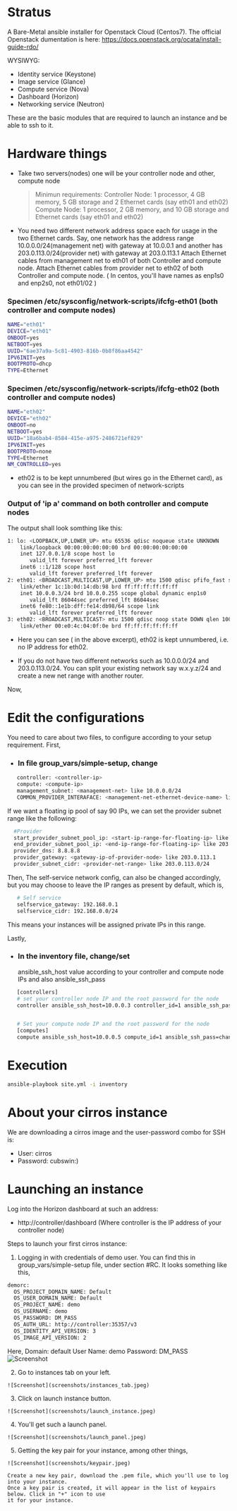 # Stratus


A Bare-Metal ansible installer for Openstack Cloud (Centos7).
The official Openstack dumentation is here: https://docs.openstack.org/ocata/install-guide-rdo/
 
WYSIWYG:

  - Identity service (Keystone)
  - Image service (Glance)
  - Compute service (Nova)
  - Dashboard (Horizon)
  - Networking service (Neutron)

These are the basic modules that are required to launch an instance and be able to  ssh to it.

# Hardware things

 - Take two servers(nodes) one will be your controller node and other, compute node
   > Minimun requirements:
     Controller Node: 1 processor, 4 GB memory, 5 GB storage and 2 Ethernet cards (say eth01 and eth02)
     Compute Node: 1 processor, 2 GB memory, and 10 GB storage and Ethernet cards (say eth01 and eth02)

 - You need two different network address space each for usage in the two Ethernet cards.
   Say, one network has the address range 10.0.0.0/24(management net) with gateway at 10.0.0.1 and another has 203.0.113.0/24(provider net) with gateway at 203.0.113.1
   Attach Ethernet cables from management net to eth01 of both Controller and compute node.
   Attach Ethernet cables from provider net to eth02 of both Controller and compute node.
   ( In centos, you'll have names as enp1s0 and enp2s0, not eth01/02 )


### Specimen /etc/sysconfig/network-scripts/ifcfg-eth01 (both controller and compute nodes)
```sh
NAME="eth01"
DEVICE="eth01"
ONBOOT=yes
NETBOOT=yes
UUID="6ae37a9a-5c81-4903-816b-0b8f86aa4542"
IPV6INIT=yes
BOOTPROTO=dhcp
TYPE=Ethernet
```


### Specimen /etc/sysconfig/network-scripts/ifcfg-eth02 (both controller and compute nodes)
```sh
NAME="eth02"
DEVICE="eth02"
ONBOOT=no
NETBOOT=yes
UUID="18a6bab4-8584-415e-a975-2486721ef829"
IPV6INIT=yes
BOOTPROTO=none
TYPE=Ethernet
NM_CONTROLLED=yes
```
- eth02 is to be kept unnumbered (but wires go in the Ethernet card), as you can see in the provided specimen of network-scripts

### Output of 'ip a' command on both controller and compute nodes

The output shall look somthing like this:

```sh
1: lo: <LOOPBACK,UP,LOWER_UP> mtu 65536 qdisc noqueue state UNKNOWN 
    link/loopback 00:00:00:00:00:00 brd 00:00:00:00:00:00
    inet 127.0.0.1/8 scope host lo
       valid_lft forever preferred_lft forever
    inet6 ::1/128 scope host 
       valid_lft forever preferred_lft forever
2: eth01: <BROADCAST,MULTICAST,UP,LOWER_UP> mtu 1500 qdisc pfifo_fast state UP qlen 1000
    link/ether 1c:1b:0d:14:db:98 brd ff:ff:ff:ff:ff:ff
    inet 10.0.0.3/24 brd 10.0.0.255 scope global dynamic enp1s0
       valid_lft 86044sec preferred_lft 86044sec
    inet6 fe80::1e1b:dff:fe14:db98/64 scope link 
       valid_lft forever preferred_lft forever
3: eth02: <BROADCAST,MULTICAST> mtu 1500 qdisc noop state DOWN qlen 1000
    link/ether 00:e0:4c:04:0f:0e brd ff:ff:ff:ff:ff:ff
```
- Here you can see ( in the above excerpt), eth02 is kept unnumbered, i.e. no IP address for eth02.

- If you do not have two different networks such as 10.0.0.0/24 and 203.0.113.0/24. You can split your existing network say w.x.y.z/24 and create a new net range with
  another router.


Now,

# Edit the configurations

You need to care about two files, to configure according to your setup requirement.
First,
 - ### In file group_vars/simple-setup, change

```sh
   controller: <controller-ip>
   compute: <compute-ip>
   management_subnet: <management-net> like 10.0.0.0/24
   COMMON_PROVIDER_INTERAFACE: <management-net-ethernet-device-name> like eth01
```

If we want a floating ip pool of say 90 IPs, we can set the provider subnet range like the following:

```sh
  #Provider
  start_provider_subnet_pool_ip: <start-ip-range-for-floating-ip> like 203.0.113.10
  end_provider_subnet_pool_ip: <end-ip-range-for-floating-ip> like 203.0.113.100
  provider_dns: 8.8.8.8
  provider_gateway: <gateway-ip-of-provider-node> like 203.0.113.1
  provider_subnet_cidr: <provider-net-range> like 203.0.113.0/24
```
Then,
The self-service network config, can also be changed accordingly, but you may choose to leave
the IP ranges as present by default, which is,  

```sh
   # Self service
   selfservice_gateway: 192.168.0.1
   selfservice_cidr: 192.168.0.0/24
```
This means your instances will be assigned private IPs in this range.

Lastly,
 - ### In the inventory file, change/set
   ansible_ssh_host value according to your controller and compute node IPs and also ansible_ssh_pass 

```sh
   [controllers]
   # set your controller node IP and the root password for the node
   controller ansible_ssh_host=10.0.0.3 controller_id=1 ansible_ssh_pass=changeme


   # Set your compute node IP and the root password for the node
   [computes]
   compute ansible_ssh_host=10.0.0.5 compute_id=1 ansible_ssh_pass=changeme
```


# Execution

```sh
ansible-playbook site.yml -i inventory
```

# About your cirros instance
  We are downloading a cirros image and the user-password combo for SSH is:
  - User: cirros
  -  Password: cubswin:)

# Launching an instance
  Log into the Horizon dashboard at such an address:
  - http://controller/dashboard (Where controller is the IP address of your controller node)

  Steps to launch your first cirros instance:
  1) Logging in with credentials of demo user. You can find this in group_vars/simple-setup file, under section #RC.
     It looks something like this,
```sh       
demorc:
  OS_PROJECT_DOMAIN_NAME: Default
  OS_USER_DOMAIN_NAME: Default
  OS_PROJECT_NAME: demo
  OS_USERNAME: demo
  OS_PASSWORD: DM_PASS
  OS_AUTH_URL: http://controller:35357/v3
  OS_IDENTITY_API_VERSION: 3
  OS_IMAGE_API_VERSION: 2
```
  Here,
    Domain: default
    User Name: demo
    Password: DM_PASS 
    ![Screenshot](screenshots/login.jpeg)  
   
  2) Go to instances tab on your left.
  
    ![Screenshot](screenshots/instances_tab.jpeg)

  3) Click on launch instance button.
  
    ![Screenshot](screenshots/launch_instance.jpeg)

  4) You'll get such a launch panel.
  
    ![Screenshot](screenshots/launch_panel.jpeg)

  5) Getting the key pair for your instance, among other things,

    ![Screenshot](screenshots/keypair.jpeg)

    Create a new key pair, download the .pem file, which you'll use to log into your instance.
    Once a key pair is created, it will appear in the list of keypairs below. Click in "+" icon to use
    it for your instance. 
